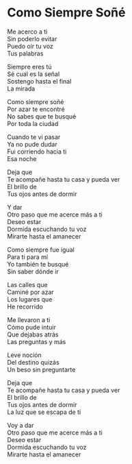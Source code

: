 # Como Siempre Soñé  

Me acerco a ti  
Sin poderlo evitar  
Puedo oír tu voz  
Tus palabras  

Siempre eres tú  
Sé cual es la señal  
Sostengo hasta el final  
La mirada  

Como siempre soñé  
Por azar te encontré  
No sabes que te busqué  
Por toda la ciudad  

Cuando te vi pasar  
Ya no pude dudar  
Fui corriendo hacia ti  
Esa noche  

Deja que  
Te acompañe hasta tu casa y pueda ver  
El brillo de  
Tus ojos antes de dormir  

Y dar  
Otro paso que me acerce más a ti  
Deseo estar  
Dormida escuchando tu voz  
Mirarte hasta el amanecer  

Como siempre fue igual  
Para ti para mí  
Yo también te busqué  
Sin saber dónde ir  

Las calles que  
Caminé por azar  
Los lugares que  
He recorrido  

Me llevaron a ti  
Cómo pude intuir  
Que dejabas atrás  
Las preguntas y más  

Leve noción  
Del destino quizás  
Un beso sin preguntarte  

Deja que  
Te acompañe hasta tu casa y pueda ver  
El brillo de  
Tus ojos antes de dormir  
La luz que se escapa de ti  

Voy a dar  
Otro paso que me acerce más a ti  
Deseo estar  
Dormida escuchando tu voz  
Mirarte hasta el amanecer  
